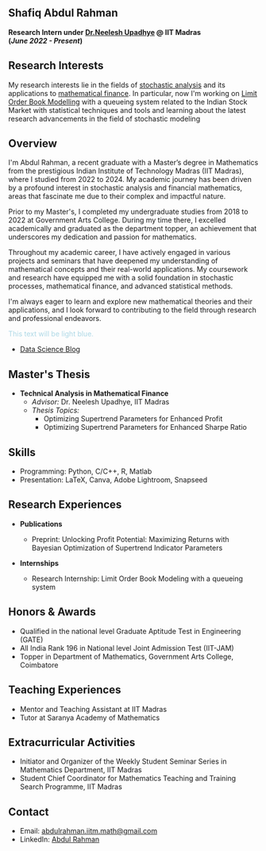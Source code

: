 
## Shafiq Abdul Rahman
**Research Intern under [Dr.Neelesh Upadhye](https://math.iitm.ac.in/neelesh)  @ IIT Madras  <br>
(_June 2022 - Present_)**

## Research Interests
My research interests lie in the fields of [stochastic analysis](https://en.wikipedia.org/wiki/Stochastic_process) and its applications to [mathematical finance](https://en.wikipedia.org/wiki/Mathematical_finance). In particular, now I'm working on [Limit Order Book Modelling](https://www.5minutefinance.org/concepts/the-limit-order-book) with a queueing system related to the Indian Stock Market with statistical techniques and tools and learning about the latest research advancements in the field of stochastic modeling 
## Overview
  I'm Abdul Rahman, a recent graduate with a Master’s degree in Mathematics from the prestigious Indian Institute of Technology Madras (IIT Madras), where I studied from 2022 to 2024. My academic journey has been driven by a profound interest in stochastic analysis and financial mathematics, areas that fascinate me due to their complex and impactful nature.

Prior to my Master's, I completed my undergraduate studies from 2018 to 2022 at Government Arts College. During my time there, I excelled academically and graduated as the department topper, an achievement that underscores my dedication and passion for mathematics.

Throughout my academic career, I have actively engaged in various projects and seminars that have deepened my understanding of mathematical concepts and their real-world applications. My coursework and research have equipped me with a solid foundation in stochastic processes, mathematical finance, and advanced statistical methods.

I'm always eager to learn and explore new mathematical theories and their applications, and I look forward to contributing to the field through research and professional endeavors.




<p style="color:lightblue;">This text will be light blue.</p>


- [Data Science Blog](https://medium.com/@shawhin)




## Master's Thesis
- **Technical Analysis in Mathematical Finance**  
  - *Advisor:* Dr. Neelesh Upadhye, IIT Madras
  - *Thesis Topics:* 
    - Optimizing Supertrend Parameters for Enhanced Profit
    - Optimizing Supertrend Parameters for Enhanced Sharpe Ratio

## Skills
- Programming: Python, C/C++, R, Matlab
- Presentation: LaTeX, Canva, Adobe Lightroom, Snapseed

## Research Experiences
- **Publications**
  - Preprint: Unlocking Profit Potential: Maximizing Returns with Bayesian Optimization of Supertrend Indicator Parameters

- **Internships**
  - Research Internship: Limit Order Book Modeling with a queueing system

## Honors & Awards
- Qualified in the national level Graduate Aptitude Test in Engineering (GATE)
- All India Rank 196 in National level Joint Admission Test (IIT-JAM)
- Topper in Department of Mathematics, Government Arts College, Coimbatore

## Teaching Experiences
- Mentor and Teaching Assistant at IIT Madras
- Tutor at Saranya Academy of Mathematics

## Extracurricular Activities
- Initiator and Organizer of the Weekly Student Seminar Series in Mathematics Department, IIT Madras
- Student Chief Coordinator for Mathematics Teaching and Training Search Programme, IIT Madras

## Contact
- Email: abdulrahman.iitm.math@gmail.com
- LinkedIn: [Abdul Rahman](linkedin_profile_link)

